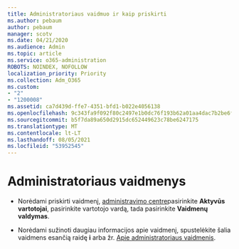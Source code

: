 ```yaml
---
title: Administratoriaus vaidmuo ir kaip priskirti
ms.author: pebaum
author: pebaum
manager: scotv
ms.date: 04/21/2020
ms.audience: Admin
ms.topic: article
ms.service: o365-administration
ROBOTS: NOINDEX, NOFOLLOW
localization_priority: Priority
ms.collection: Adm_O365
ms.custom:
- "2"
- "1200008"
ms.assetid: ca7d439d-ffe7-4351-bfd1-b022e4056138
ms.openlocfilehash: 9c343fa9f092f80c2497e1b0dc76f193b62a01aa4dac7b2be6f1c916e611abbb
ms.sourcegitcommit: b5f7da89a650d2915dc652449623c78be6247175
ms.translationtype: MT
ms.contentlocale: lt-LT
ms.lasthandoff: 08/05/2021
ms.locfileid: "53952545"
---
```

# <a name="admin-roles"></a>Administratoriaus vaidmenys

- Norėdami priskirti vaidmenį, [administravimo centre](https://admin.microsoft.com/Adminportal/Home#/users)pasirinkite **Aktyvūs vartotojai**, pasirinkite vartotojo vardą, tada pasirinkite **Vaidmenų valdymas**.

- Norėdami sužinoti daugiau informacijos apie vaidmenį, spustelėkite šalia vaidmens esančią raidę **i** arba žr. [Apie administratoriaus vaidmenis](https://docs.microsoft.com/microsoft-365/admin/add-users/about-admin-roles).
